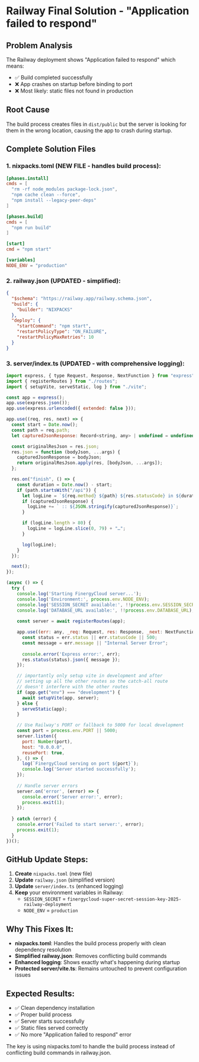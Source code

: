 # Railway Final Solution - "Application failed to respond"

## Problem Analysis
The Railway deployment shows "Application failed to respond" which means:
- ✅ Build completed successfully
- ❌ App crashes on startup before binding to port
- ❌ Most likely: static files not found in production

## Root Cause
The build process creates files in `dist/public` but the server is looking for them in the wrong location, causing the app to crash during startup.

## Complete Solution Files

### 1. nixpacks.toml (NEW FILE - handles build process):
```toml
[phases.install]
cmds = [
  "rm -rf node_modules package-lock.json",
  "npm cache clean --force",
  "npm install --legacy-peer-deps"
]

[phases.build]
cmds = [
  "npm run build"
]

[start]
cmd = "npm start"

[variables]
NODE_ENV = "production"
```

### 2. railway.json (UPDATED - simplified):
```json
{
  "$schema": "https://railway.app/railway.schema.json",
  "build": {
    "builder": "NIXPACKS"
  },
  "deploy": {
    "startCommand": "npm start",
    "restartPolicyType": "ON_FAILURE",
    "restartPolicyMaxRetries": 10
  }
}
```

### 3. server/index.ts (UPDATED - with comprehensive logging):
```javascript
import express, { type Request, Response, NextFunction } from "express";
import { registerRoutes } from "./routes";
import { setupVite, serveStatic, log } from "./vite";

const app = express();
app.use(express.json());
app.use(express.urlencoded({ extended: false }));

app.use((req, res, next) => {
  const start = Date.now();
  const path = req.path;
  let capturedJsonResponse: Record<string, any> | undefined = undefined;

  const originalResJson = res.json;
  res.json = function (bodyJson, ...args) {
    capturedJsonResponse = bodyJson;
    return originalResJson.apply(res, [bodyJson, ...args]);
  };

  res.on("finish", () => {
    const duration = Date.now() - start;
    if (path.startsWith("/api")) {
      let logLine = `${req.method} ${path} ${res.statusCode} in ${duration}ms`;
      if (capturedJsonResponse) {
        logLine += ` :: ${JSON.stringify(capturedJsonResponse)}`;
      }

      if (logLine.length > 80) {
        logLine = logLine.slice(0, 79) + "…";
      }

      log(logLine);
    }
  });

  next();
});

(async () => {
  try {
    console.log('Starting FinergyCloud server...');
    console.log('Environment:', process.env.NODE_ENV);
    console.log('SESSION_SECRET available:', !!process.env.SESSION_SECRET);
    console.log('DATABASE_URL available:', !!process.env.DATABASE_URL);
    
    const server = await registerRoutes(app);

    app.use((err: any, _req: Request, res: Response, _next: NextFunction) => {
      const status = err.status || err.statusCode || 500;
      const message = err.message || "Internal Server Error";
      
      console.error('Express error:', err);
      res.status(status).json({ message });
    });

    // importantly only setup vite in development and after
    // setting up all the other routes so the catch-all route
    // doesn't interfere with the other routes
    if (app.get("env") === "development") {
      await setupVite(app, server);
    } else {
      serveStatic(app);
    }

    // Use Railway's PORT or fallback to 5000 for local development
    const port = process.env.PORT || 5000;
    server.listen({
      port: Number(port),
      host: "0.0.0.0",
      reusePort: true,
    }, () => {
      log(`FinergyCloud serving on port ${port}`);
      console.log('Server started successfully');
    });
    
    // Handle server errors
    server.on('error', (error) => {
      console.error('Server error:', error);
      process.exit(1);
    });
    
  } catch (error) {
    console.error('Failed to start server:', error);
    process.exit(1);
  }
})();
```

## GitHub Update Steps:

1. **Create** `nixpacks.toml` (new file)
2. **Update** `railway.json` (simplified version)
3. **Update** `server/index.ts` (enhanced logging)
4. **Keep** your environment variables in Railway:
   - `SESSION_SECRET` = `finergycloud-super-secret-session-key-2025-railway-deployment`
   - `NODE_ENV` = `production`

## Why This Fixes It:

- **nixpacks.toml**: Handles the build process properly with clean dependency resolution
- **Simplified railway.json**: Removes conflicting build commands
- **Enhanced logging**: Shows exactly what's happening during startup
- **Protected server/vite.ts**: Remains untouched to prevent configuration issues

## Expected Results:
- ✅ Clean dependency installation
- ✅ Proper build process
- ✅ Server starts successfully
- ✅ Static files served correctly
- ✅ No more "Application failed to respond" error

The key is using nixpacks.toml to handle the build process instead of conflicting build commands in railway.json.